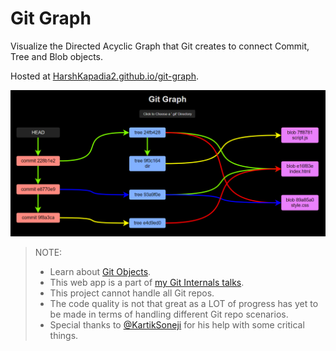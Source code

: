# Git Graph

Visualize the Directed Acyclic Graph that Git creates to connect Commit, Tree and Blob objects.

Hosted at [HarshKapadia2.github.io/git-graph](https://harshkapadia2.github.io/git-graph).

![](repo-img/sample.png)

> NOTE:
>
> -   Learn about [Git Objects](https://harshkapadia2.github.io/git_basics/#_git_objects).
> -   This web app is a part of [my Git Internals talks](https://talks.harshkapadia.me/git_internals).
> -   This project cannot handle all Git repos.
> -   The code quality is not that great as a LOT of progress has yet to be made in terms of handling different Git repo scenarios.
> -   Special thanks to [@KartikSoneji](https://github.com/KartikSoneji) for his help with some critical things.
